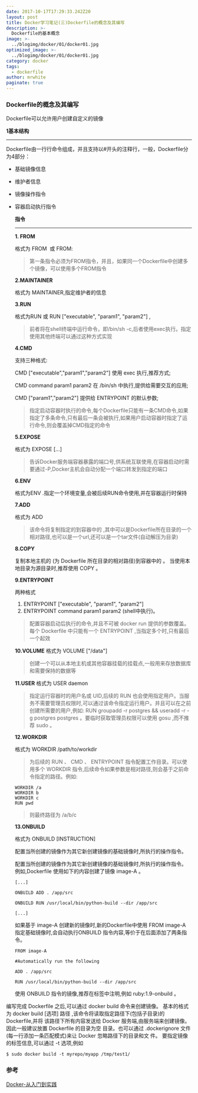 ```yaml
---
date: 2017-10-17T17:29:33.242Z20
layout: post
title: Docker学习笔记(三)Dockerfile的概念及其编写
description: >-
  Dockerfile的基本概念
image: >-
  ../blogimg/docker/01/docker01.jpg
optimized_image: >-
  ../blogimg/docker/01/docker01.jpg
category: docker
tags:
  - dockerfile
author: mrwhite
paginate: true
---
```




### Dockerfile的概念及其编写

 Dockerfile可以允许用户创建自定义的镜像

**1基本结构**

------

Dockerfile由一行行命令组成，并且支持以#开头的注释行，一般，Dockerfile分为4部分：

- 基础镜像信息

- 维护者信息

- 镜像操作指令

- 容器启动执行指令

  **指令**

  ----------------

  **1. FROM**

  格式为 FROM <image> 或 FROM<image>:<tag>

  > 第一条指令必须为FROM指令，并且，如果同一个Dockerfile中创建多个镜像，可以使用多个FROM指令

  **2.MAINTAINER**

  格式为 MAINTAINER<name>,指定维护者的信息

  **3.RUN**

  格式为RUN<command> 或 RUN ["executable", "param1", "param2"] ,

  > 前者将在shell终端中运行命令，即/bin/sh  -c,后者使用exec执行。指定使用其他终端可以通过这种方式实现

  **4.CMD**

  支持三种格式:

  CMD ["executable","param1","param2"] 使用 exec 执行,推荐方式;

  CMD command param1 param2 在 /bin/sh 中执行,提供给需要交互的应用;

  CMD ["param1","param2"] 提供给 ENTRYPOINT 的默认参数;

  > 指定启动容器时执行的命令,每个Dockerfile只能有一条CMD命令,如果指定了多条命令,只有最后一条会被执行,如果用户启动容器时指定了运行命令,则会覆盖掉CMD指定的命令

  **5.EXPOSE**

  格式为 EXPOSE <port> [<port>...]

  > 告诉Docker服务端容器暴露的端口号,供系统互联使用,在容器启动时需要通过-P,Docker主机会自动分配一个端口转发到指定的端口

  **6.ENV**

  格式为ENV<key> <value>.指定一个环境变量,会被后续RUN命令使用,并在容器运行时保持

  **7.ADD**

  格式为 ADD<src> <dest>

  > 该命令将复制指定的<src>到容器中的<dest> ,其中<src>可以是Dockerfile所在目录的一个相对路径,也可以是一个url,还可以是一个tar文件(自动解压为目录)

  **8.COPY**

  复制本地主机的 <src> (为 Dockerfile 所在目录的相对路径)到容器中的 <dest> 。
  当使用本地目录为源目录时,推荐使用 COPY 。

  **9.ENTRYPOINT**

  两种格式

  1. ENTRYPOINT ["executable", "param1", "param2"]
  2. ENTRYPOINT command param1 param2 (shell中执行)。

  > 配置容器启动后执行的命令,并且不可被 docker run 提供的参数覆盖。每个 Dockerfile 中只能有一个 ENTRYPOINT ,当指定多个时,只有最后一个起效

  **10.VOLUME**
  格式为 VOLUME ["/data"]

  > 创建一个可以从本地主机或其他容器挂载的挂载点,一般用来存放数据库和需要保持的数据等

  **11.USER**
  格式为 USER daemon

  > 指定运行容器时的用户名或 UID,后续的 RUN 也会使用指定用户。当服务不需要管理员权限时,可以通过该命令指定运行用户。并且可以在之前创建所需要的用户,例如: RUN groupadd -r postgres && useradd -r -g postgres postgres 。要临时获取管理员权限可以使用 gosu ,而不推荐 sudo 。

  **12.WORKDIR**

  格式为 WORKDIR /path/to/workdir

  > 为后续的 RUN 、 CMD 、 ENTRYPOINT 指令配置工作目录。可以使用多个 WORKDIR 指令,后续命令如果参数是相对路径,则会基于之前命令指定的路径。例如:

  ```
  WORKDIR /a
  WORKDIR b
  WORKDIR c
  RUN pwd
  ```

  > 则最终路径为 /a/b/c

  **13.ONBUILD**

  格式为 ONBUILD [INSTRUCTION]

  配置当所创建的镜像作为其它新创建镜像的基础镜像时,所执行的操作指令。

  配置当所创建的镜像作为其它新创建镜像的基础镜像时,所执行的操作指令。
  例如,Dockerfile 使用如下的内容创建了镜像 image-A 。

  ```
  [...]
  
  ONBUILD ADD . /app/src
  
  ONBUILD RUN /usr/local/bin/python-build --dir /app/src
  
  [...]
  
  ```

  如果基于 image-A 创建新的镜像时,新的Dockerfile中使用 FROM image-A 指定基础镜像时,会自动执行ONBUILD 指令内容,等价于在后面添加了两条指令。

  ```
  FROM image-A
  
  #Automatically run the following
  
  ADD . /app/src
  
  RUN /usr/local/bin/python-build --dir /app/src
  
  ```

  使用 ONBUILD 指令的镜像,推荐在标签中注明,例如 ruby:1.9-onbuild 。

  

编写完成 Dockerfile 之后,可以通过 docker build 命令来创建镜像。
基本的格式为 docker build [选项] 路径 ,该命令将读取指定路径下(包括子目录)的 Dockerfile,并将
该路径下所有内容发送给 Docker 服务端,由服务端来创建镜像。因此一般建议放置 Dockerfile 的目录为空
目录。也可以通过 .dockerignore 文件(每一行添加一条匹配模式)来让 Docker 忽略路径下的目录和文
件。
要指定镜像的标签信息,可以通过 -t 选项,例如

```
$ sudo docker build -t myrepo/myapp /tmp/test1/
```



### 参考
[Docker-从入门到实践](https://github.com/yeasy/docker_practice)